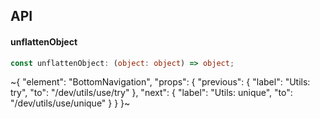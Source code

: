 

## API

#### unflattenObject

```ts
const unflattenObject: (object: object) => object;
```


~{
  "element": "BottomNavigation",
  "props": {
    "previous": {
      "label": "Utils: try",
      "to": "/dev/utils/use/try"
    },
    "next": {
      "label": "Utils: unique",
      "to": "/dev/utils/use/unique"
    }
  }
}~
